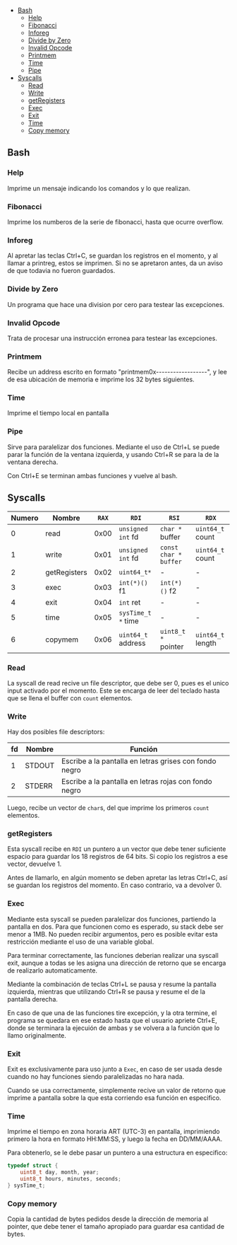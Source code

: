 - [Bash](#bash)
  - [Help](#help)
  - [Fibonacci](#fibonacci)
  - [Inforeg](#inforeg)
  - [Divide by Zero](#divide-by-zero)
  - [Invalid Opcode](#invalid-opcode)
  - [Printmem](#printmem)
  - [Time](#time)
  - [Pipe](#pipe)
- [Syscalls](#syscalls)
  - [Read](#read)
  - [Write](#write)
  - [getRegisters](#getregisters)
  - [Exec](#exec)
  - [Exit](#exit)
  - [Time](#time-1)
  - [Copy memory](#copy-memory)

## Bash

### Help

Imprime un mensaje indicando los comandos y lo que realizan.

### Fibonacci

Imprime los numberos de la serie de fibonacci, hasta que ocurre overflow.

### Inforeg

Al apretar las teclas Ctrl+C, se guardan los registros en el momento, y al llamar a printreg, estos se imprimen. Si no se apretaron antes, da un aviso de que todavia no fueron guardados.

### Divide by Zero

Un programa que hace una division por cero para testear las excepciones.

### Invalid Opcode

Trata de procesar una instrucción erronea para testear las excepciones.

### Printmem

Recibe un address escrito en formato "printmem0x------------------", y lee de esa ubicación de memoria e imprime los 32 bytes siguientes.

### Time

Imprime el tiempo local en pantalla

### Pipe

Sirve para paralelizar dos funciones. Mediante el uso de Ctrl+L se puede parar la función de la ventana izquierda, y usando Ctrl+R se para la de la ventana derecha.

Con Ctrl+E se terminan ambas funciones y vuelve al bash.

## Syscalls

|Numero|Nombre|`RAX`|`RDI`|`RSI`|`RDX`|
|-|-|-|-|-|-|
|0|read|0x00|`unsigned int` fd|`char *` buffer|`uint64_t` count|
|1|write|0x01|`unsigned int` fd|`const char * buffer`|`uint64_t` count|
|2|getRegisters|0x02|`uint64_t*`|-|-|
|3|exec|0x03|`int(*)()` f1|`int(*)()` f2|-|
|4|exit|0x04|`int` ret|-|-|
|5|time|0x05|`sysTime_t *` time|-|-|
|6|copymem|0x06|`uint64_t` address|`uint8_t *` pointer| `uint64_t` length|

### Read

La syscall de read recive un file descriptor, que debe ser 0, pues es el unico input activado por el momento. Este se encarga de leer del teclado hasta que se llena el buffer con `count` elementos.

### Write

Hay dos posibles file descriptors:

|fd|Nombre|Función|
|-|-|-|
|1|STDOUT|Escribe a la pantalla en letras grises con fondo negro|
|2|STDERR|Escribe a la pantalla en letras rojas con fondo negro|

Luego, recibe un vector de `char`s, del que imprime los primeros `count` elementos.

### getRegisters

Esta syscall recibe en `RDI` un puntero a un vector que debe tener suficiente espacio para guardar los 18 registros de 64 bits. Si copio los registros a ese vector, devuelve 1.

Antes de llamarlo, en algún momento se deben apretar las letras Ctrl+C, así se guardan los registros del momento. En caso contrario, va a devolver 0.

### Exec

Mediante esta syscall se pueden paralelizar dos funciones, partiendo la pantalla en dos. Para que funcionen como es esperado, su stack debe ser menor a 1MB. No pueden recibir argumentos, pero es posible evitar esta restricción mediante el uso de una variable global.

Para terminar correctamente, las funciones deberian realizar una syscall exit, aunque a todas se les asigna una dirección de retorno que se encarga de realizarlo automaticamente.

Mediante la combinación de teclas Ctrl+L se pausa y resume la pantalla izquierda, mientras que utilizando Ctrl+R se pausa y resume el de la pantalla derecha.

En caso de que una de las funciones tire excepción, y la otra termine, el programa se quedara en ese estado hasta que el usuario apriete Ctrl+E, donde se terminara la ejecuión de ambas y se volvera a la función que lo llamo originalmente.

### Exit

Exit es exclusivamente para uso junto a `Exec`, en caso de ser usada desde cuando no hay funciones siendo paralelizadas no hara nada.

Cuando se usa correctamente, simplemente recive un valor de retorno que imprime a pantalla sobre la que esta corriendo esa función en especifico.

### Time

Imprime el tiempo en zona horaria ART (UTC-3) en pantalla, imprimiendo primero la hora en formato HH:MM:SS, y luego la fecha en DD/MM/AAAA.

Para obtenerlo, se le debe pasar un puntero a una estructura en especifico:

```C
typedef struct {
    uint8_t day, month, year;
    uint8_t hours, minutes, seconds;
} sysTime_t;
```

### Copy memory

Copia la cantidad de bytes pedidos desde la dirección de memoria al pointer, que debe tener el tamaño apropiado para guardar esa cantidad de bytes.

